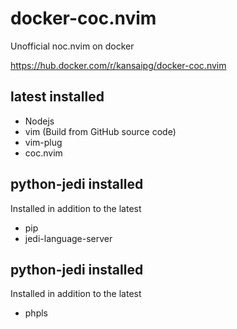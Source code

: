 # docker-coc.nvim

Unofficial noc.nvim on docker

https://hub.docker.com/r/kansaipg/docker-coc.nvim

## latest installed

* Nodejs
* vim (Build from GitHub source code)
* vim-plug 
* coc.nvim

##  python-jedi installed

Installed in addition to the latest

* pip
* jedi-language-server

##  python-jedi installed

Installed in addition to the latest

* phpls
